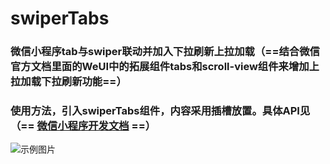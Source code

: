 # swiperTabs
### 微信小程序tab与swiper联动并加入下拉刷新上拉加载（==结合微信官方文档里面的WeUI中的拓展组件tabs和scroll-view组件来增加上拉加载下拉刷新功能==）
###
### 使用方法，引入swiperTabs组件，内容采用插槽放置。具体API见（== [微信小程序开发文档](https://developers.weixin.qq.com/miniprogram/dev/component/) ==）
![示例图片](./documents/示例.gif)